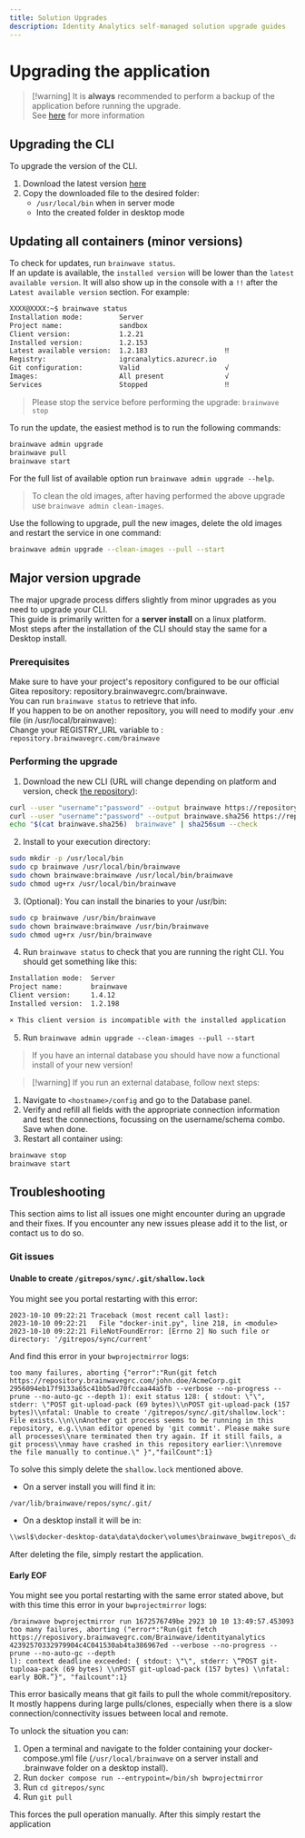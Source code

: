 ```yaml
---
title: Solution Upgrades
description: Identity Analytics self-managed solution upgrade guides
---
```


# Upgrading the application

> [!warning] It is **always** recommended to perform a backup of the application before running the upgrade.  
> See [here](backup-restore.md) for more information

## Upgrading the CLI

To upgrade the version of the CLI.  

1. Download the latest version [here](https://repository.brainwavegrc.com/Brainwave/-/packages)
2. Copy the downloaded file to the desired folder:  
   - `/usr/local/bin` when in server mode
   - Into the created folder in desktop mode

## Updating all containers (minor versions)

To check for updates, run `brainwave status`.  
If an update is available, the `installed version` will be lower than the `latest available version`. It will also show up in the console with a `!!` after the `Latest available version` section. For example:  

```bash  
XXXX@XXXX:~$ brainwave status
Installation mode:         Server
Project name:              sandbox
Client version:            1.2.21
Installed version:         1.2.153
Latest available version:  1.2.183                   ‼
Registry:                  igrcanalytics.azurecr.io
Git configuration:         Valid                     √
Images:                    All present               √
Services                   Stopped                   ‼
```

> Please stop the service before performing the upgrade: `brainwave stop` 

To run the update, the easiest method is to run the following commands:  

```bash  
brainwave admin upgrade
brainwave pull
brainwave start
```

For the full list of available option run `brainwave admin upgrade --help`.  

> To clean the old images, after having performed the above upgrade use `brainwave admin clean-images`.  

Use the following to upgrade, pull the new images, delete the old images and restart the service in one command:

```bash
brainwave admin upgrade --clean-images --pull --start
```

## Major version upgrade
  
The major upgrade process differs slightly from minor upgrades as you need to upgrade your CLI.  
This guide is primarily written for a **server install** on a linux platform.  
Most steps after the installation of the CLI should stay the same for a Desktop install.  

### Prerequisites

Make sure to have your project's repository configured to be our official Gitea repository: repository.brainwavegrc.com/brainwave.  
You can run `brainwave status` to retrieve that info.  
If you happen to be on another repository, you will need to modify your .env file (in /usr/local/brainwave):  
Change your REGISTRY_URL variable to : `repository.brainwavegrc.com/brainwave`  

### Performing the upgrade

1. Download the new CLI (URL will change depending on platform and version, check [the repository](https://repository.brainwavegrc.com/Brainwave/-/packages?q=tools&type=)):

```bash
curl --user "username":"password" --output brainwave https://repository.brainwavegrc.com/api/packages/Brainwave/generic/brainwavetools_linux_amd64/1.4/brainwave
curl --user "username":"password" --output brainwave.sha256 https://repository.brainwavegrc.com/api/packages/Brainwave/generic/brainwavetools_linux_amd64/1.4/brainwave.sha256
echo "$(cat brainwave.sha256)  brainwave" | sha256sum --check
```

2. Install to your execution directory:

```bash
sudo mkdir -p /usr/local/bin
sudo cp brainwave /usr/local/bin/brainwave
sudo chown brainwave:brainwave /usr/local/bin/brainwave
sudo chmod ug+rx /usr/local/bin/brainwave
```

3. (Optional): You can install the binaries to your /usr/bin:

```bash
sudo cp brainwave /usr/bin/brainwave
sudo chown brainwave:brainwave /usr/bin/brainwave
sudo chmod ug+rx /usr/bin/brainwave
```

4. Run `brainwave status` to check that you are running the right CLI. You should get something like this:  

```bash
Installation mode:  Server
Project name:       brainwave
Client version:     1.4.12
Installed version:  1.2.198

× This client version is incompatible with the installed application
```

5. Run `brainwave admin upgrade --clean-images --pull --start`

> If you have an internal database you should have now a functional install of your new version!  

> [!warning] If you run an external database, follow next steps:
  
1. Navigate to `<hostname>/config` and go to the Database panel.
2. Verify and refill all fields with the appropriate connection information and test the connections, focussing on the username/schema combo. Save when done.
3. Restart all container using:
   
```bash
brainwave stop
brainwave start
```  

## Troubleshooting

This section aims to list all issues one might encounter during an upgrade and their fixes. If you encounter any new issues please add it to the list, or contact us to do so.  
  
### Git issues

#### Unable to create `/gitrepos/sync/.git/shallow.lock`  

You might see you portal restarting with this error:

```log
2023-10-10 09:22:21 Traceback (most recent call last):
2023-10-10 09:22:21   File "docker-init.py", line 218, in <module>
2023-10-10 09:22:21 FileNotFoundError: [Errno 2] No such file or directory: '/gitrepos/sync/current'
```

And find this error in your `bwprojectmirror` logs:

```log
too many failures, aborting {"error":"Run(git fetch https://repository.brainwavegrc.com/john.doe/AcmeCorp.git 2956094eb17f9133a65c41bb5ad70fccaa44a5fb --verbose --no-progress --prune --no-auto-gc --depth 1): exit status 128: { stdout: \"\", stderr: \"POST git-upload-pack (69 bytes)\\nPOST git-upload-pack (157 bytes)\\nfatal: Unable to create '/gitrepos/sync/.git/shallow.lock': File exists.\\n\\nAnother git process seems to be running in this repository, e.g.\\nan editor opened by 'git commit'. Please make sure all processes\\nare terminated then try again. If it still fails, a git process\\nmay have crashed in this repository earlier:\\nremove the file manually to continue.\" }","failCount":1}
```

To solve this simply delete the `shallow.lock` mentioned above.  

- On a server install you will find it in:

```sh
/var/lib/brainwave/repos/sync/.git/
```

- On a desktop install it will be in:

```sh  
\\wsl$\docker-desktop-data\data\docker\volumes\brainwave_bwgitrepos\_data\sync\.git\
```
  
After deleting the file, simply restart the application.  
  
#### Early EOF  
  
You might see you portal restarting with the same error stated above, but with this time this error in your `bwprojectmirror` logs:  

```log
/brainwave bwprojectmirror run 1672576749be 2923 10 10 13:49:57.453093 too many failures, aborting ("error*:"Run(git fetch
https://reposivory.brainwavegrc.com/Brainwave/identityanalytics 42392570332979904c4C041530ab4ta386967ed --verbose --no-progress --prune --no-auto-gc --depth
l): context deadline exceeded: { stdout: \"\", stderr: \“POST git-tuploaa-pack (69 bytes) \\nPOST git-upload-pack (157 bytes) \\nfatal: early BOR.”}", "failcount":1}

```

This error basically means that git fails to pull the whole commit/repository.  
It mostly happens during large pulls/clones, especially when there is a slow connection/connectivity issues between local and remote.
  
To unlock the situation you can:  

1. Open a terminal and navigate to the folder containing your docker-compose.yml file (`/usr/local/brainwave` on a server install and .brainwave folder on a desktop install).  
2. Run `docker compose run --entrypoint=/bin/sh bwprojectmirror`
3. Run `cd gitrepos/sync`
4. Run `git pull`
  
This forces the pull operation manually. After this simply restart the application
